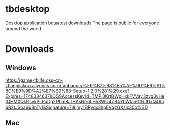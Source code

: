 # tbdesktop
Desktop application beta/test downloads
The page is public for everyone around the world

# Downloads
## Windows
https://game-tblife.oss-cn-zhangjiakou.aliyuncs.com/taobaopc/%E6%B7%98%E5%AE%9D%E6%A1%8C%E9%9D%A2%E7%89%88-Setup-1.2.0%281%29.exe?Expires=1748334637&OSSAccessKeyId=TMP.3KrtBWpHxkFVVay3zvg3vHetQHMXQkRsvkPLPuDg2Phm8J1HAsNeoLHh3WU47B4YhWtanGfRJUxQ49a6R2tJSoa6uBnTyf&Signature=7i8jmy1BRydx3hpEVqzGXslx30o%3D

## Mac
